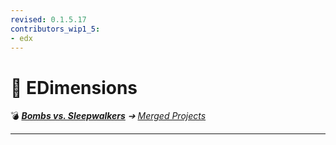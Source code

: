 ```yaml
---
revised: 0.1.5.17
contributors_wip1_5:
- edx
---
```


# 📄 EDimensions

💣 ***[Bombs vs. Sleepwalkers][home]** ➔ [Merged Projects][mergedproj]*

****

[home]: /README.md
[mergedproj]: /merged_projects/readme.md
